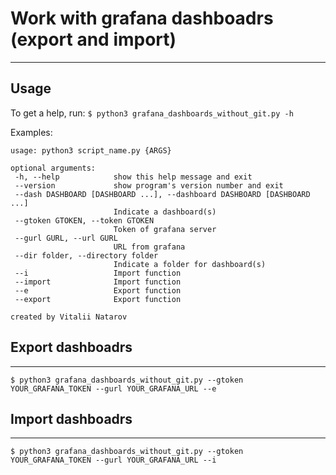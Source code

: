 #  Work with grafana dashboadrs (export and import)
-------------------------------------------------

## Usage

To get a help, run:
 ```$ python3 grafana_dashboards_without_git.py -h```

 Examples:
 ```
 usage: python3 script_name.py {ARGS}

optional arguments:
  -h, --help            show this help message and exit
  --version             show program's version number and exit
  --dash DASHBOARD [DASHBOARD ...], --dashboard DASHBOARD [DASHBOARD ...]
                        Indicate a dashboard(s)
  --gtoken GTOKEN, --token GTOKEN
                        Token of grafana server
  --gurl GURL, --url GURL
                        URL from grafana
  --dir folder, --directory folder
                        Indicate a folder for dashboard(s)
  --i                   Import function
  --import              Import function
  --e                   Export function
  --export              Export function

created by Vitalii Natarov
```

## Export dashboadrs
-------------------
```
$ python3 grafana_dashboards_without_git.py --gtoken YOUR_GRAFANA_TOKEN --gurl YOUR_GRAFANA_URL --e
```

## Import dashboadrs
-------------------
```
$ python3 grafana_dashboards_without_git.py --gtoken YOUR_GRAFANA_TOKEN --gurl YOUR_GRAFANA_URL --i
```
